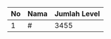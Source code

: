 | No | Nama            | Jumlah Level |
|----|-----------------|--------------|
| 1  | #    |    3455        |
